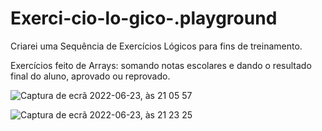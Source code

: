 # Exerci-cio-lo-gico-.playground

Criarei uma Sequência de Exercícios Lógicos para fins de treinamento. 

Exercícios feito de Arrays: somando notas escolares e dando o resultado final do aluno, aprovado ou reprovado. 

![Captura de ecrã 2022-06-23, às 21 05 57](https://user-images.githubusercontent.com/86196288/175436014-0f6df0fc-f76b-44fc-8214-e4d373b2d111.png)


![Captura de ecrã 2022-06-23, às 21 23 25](https://user-images.githubusercontent.com/86196288/175436306-71730f5c-d5ef-410e-be12-f50de6421064.png)
